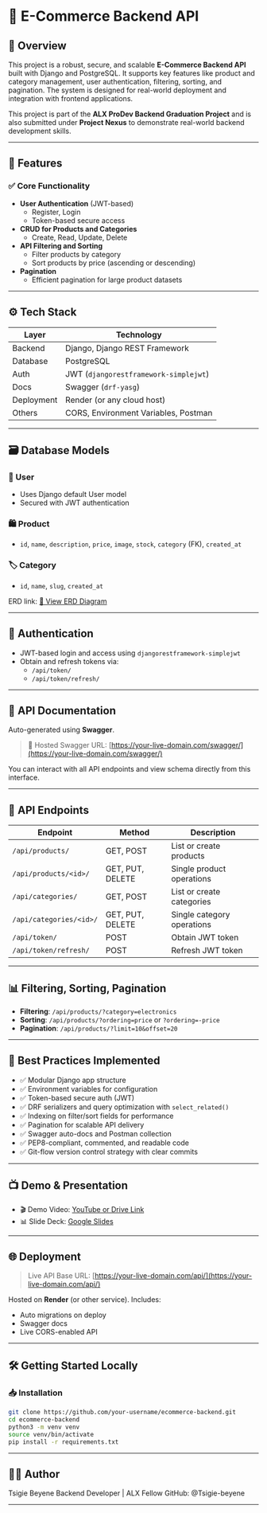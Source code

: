# 🛒 E-Commerce Backend API

## 📌 Overview

This project is a robust, secure, and scalable **E-Commerce Backend API** built with Django and PostgreSQL. It supports key features like product and category management, user authentication, filtering, sorting, and pagination. The system is designed for real-world deployment and integration with frontend applications.

This project is part of the **ALX ProDev Backend Graduation Project** and is also submitted under **Project Nexus** to demonstrate real-world backend development skills.

---

## 🚀 Features

### ✅ Core Functionality

- **User Authentication** (JWT-based)
  - Register, Login
  - Token-based secure access
- **CRUD for Products and Categories**
  - Create, Read, Update, Delete
- **API Filtering and Sorting**
  - Filter products by category
  - Sort products by price (ascending or descending)
- **Pagination**
  - Efficient pagination for large product datasets

---

## ⚙️ Tech Stack

| Layer       | Technology             |
|-------------|------------------------|
| Backend     | Django, Django REST Framework |
| Database    | PostgreSQL             |
| Auth        | JWT (`djangorestframework-simplejwt`) |
| Docs        | Swagger (`drf-yasg`)   |
| Deployment  | Render (or any cloud host) |
| Others      | CORS, Environment Variables, Postman |

---

## 🗃️ Database Models

### 🧍 User
- Uses Django default User model
- Secured with JWT authentication

### 🛍️ Product
- `id`, `name`, `description`, `price`, `image`, `stock`, `category` (FK), `created_at`

### 🏷️ Category
- `id`, `name`, `slug`, `created_at`

ERD link: [📄 View ERD Diagram](https://your-erd-link.com)

---

## 🔐 Authentication

- JWT-based login and access using `djangorestframework-simplejwt`
- Obtain and refresh tokens via:
  - `/api/token/`
  - `/api/token/refresh/`

---

## 📘 API Documentation

Auto-generated using **Swagger**.

> 📍 Hosted Swagger URL: [https://your-live-domain.com/swagger/](https://your-live-domain.com/swagger/)

You can interact with all API endpoints and view schema directly from this interface.

---

## 📂 API Endpoints

| Endpoint | Method | Description |
|----------|--------|-------------|
| `/api/products/` | GET, POST | List or create products |
| `/api/products/<id>/` | GET, PUT, DELETE | Single product operations |
| `/api/categories/` | GET, POST | List or create categories |
| `/api/categories/<id>/` | GET, PUT, DELETE | Single category operations |
| `/api/token/` | POST | Obtain JWT token |
| `/api/token/refresh/` | POST | Refresh JWT token |

---

## 📊 Filtering, Sorting, Pagination

- **Filtering**: `/api/products/?category=electronics`
- **Sorting**: `/api/products/?ordering=price` or `?ordering=-price`
- **Pagination**: `/api/products/?limit=10&offset=20`

---

## 🧠 Best Practices Implemented

- ✅ Modular Django app structure
- ✅ Environment variables for configuration
- ✅ Token-based secure auth (JWT)
- ✅ DRF serializers and query optimization with `select_related()`
- ✅ Indexing on filter/sort fields for performance
- ✅ Pagination for scalable API delivery
- ✅ Swagger auto-docs and Postman collection
- ✅ PEP8-compliant, commented, and readable code
- ✅ Git-flow version control strategy with clear commits

---

## 📺 Demo & Presentation

- 🎬 Demo Video: [YouTube or Drive Link](https://your-demo-video-link.com)
- 📊 Slide Deck: [Google Slides](https://your-slide-deck-link.com)

---

## 🌐 Deployment

> Live API Base URL: [https://your-live-domain.com/api/](https://your-live-domain.com/api/)

Hosted on **Render** (or other service). Includes:
- Auto migrations on deploy
- Swagger docs
- Live CORS-enabled API

---

## 🛠️ Getting Started Locally

### 📥 Installation

```bash
git clone https://github.com/your-username/ecommerce-backend.git
cd ecommerce-backend
python3 -m venv venv
source venv/bin/activate
pip install -r requirements.txt
```
---
## 👨‍💻 Author
Tsigie Beyene
Backend Developer | ALX Fellow
GitHub: @Tsigie-beyene

---
